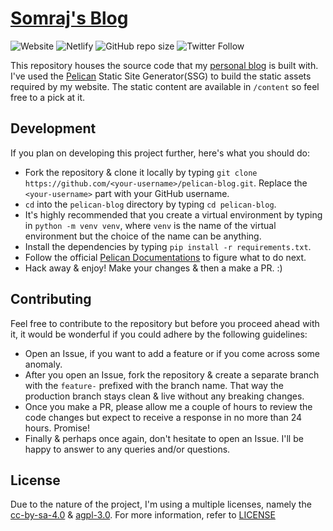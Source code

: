 # [Somraj's Blog](https://jarmos.netlify.com)

<img alt="Website" src="https://img.shields.io/website?down_color=Red&down_message=Down.&label=Website&logo=j&style=flat-square&up_color=Green&up_message=Online%21&url=https%3A%2F%2Fjarmos.netlify.app"> <img alt="Netlify" src="https://img.shields.io/netlify/ea7ce786-c991-4222-81a4-d1230adc9108?color=Blue&logo=Netlify&style=flat-square"> <img alt="GitHub repo size" src="https://img.shields.io/github/repo-size/jarmos-san/pelican-blog?label=Repo%20Size&logo=GitHub&style=flat-square"> <img alt="Twitter Follow" src="https://img.shields.io/twitter/follow/jarmos?style=social">

This repository houses the source code that my [personal blog](https://jarmos.netlify.com) is built with. I've used the [Pelican](https://blog.getpelican.com/) Static Site Generator(SSG) to build the static assets required by my website. The static content are available in `/content` so feel free to a pick at it.

## Development

If you plan on developing this project further, here's what you should do:

- Fork the repository & clone it locally by typing `git clone https://github.com/<your-username>/pelican-blog.git`. Replace the `<your-username>` part with your GitHub username.
- `cd` into the `pelican-blog` directory by typing `cd pelican-blog`.
- It's highly recommended that you create a virtual environment by typing in `python -m venv venv`, where `venv` is the name of the virtual environment but the choice of the name can be anything.
- Install the dependencies by typing `pip install -r requirements.txt`.
- Follow the official [Pelican Documentations](https://docs.getpelican.com/en/4.2.0/) to figure what to do next.
- Hack away & enjoy! Make your changes & then a make a PR. :)  

## Contributing

Feel free to contribute to the repository but before you proceed ahead with it, it would be wonderful if you could adhere by the following guidelines:

- Open an Issue, if you want to add a feature or if you come across some anomaly.
- After you open an Issue, fork the repository & create a separate branch with the `feature-` prefixed with the branch name. That way the production branch stays clean & live without any breaking changes.
- Once you make a PR, please allow me a couple of hours to review the code changes but expect to receive a response in no more than 24 hours. Promise!
- Finally & perhaps once again, don't hesitate to open an Issue. I'll be happy to answer to any queries and/or questions.

## License

Due to the nature of the project, I'm using a multiple licenses, namely the [cc-by-sa-4.0](https://creativecommons.org/licenses/by-sa/4.0/) & [agpl-3.0](https://opensource.org/licenses/AGPL-3.0). For more information, refer to [LICENSE](./LICENSE.md)
